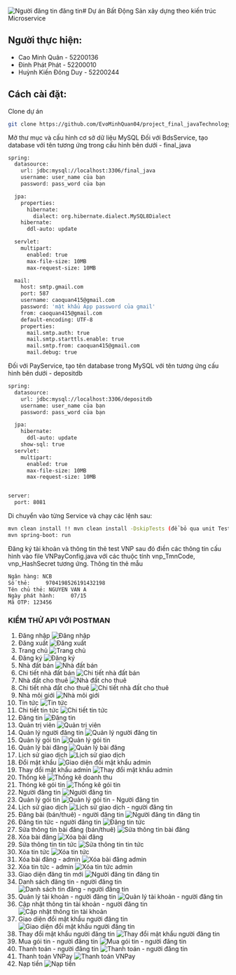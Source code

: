 ![Người đăng tin đăng tin](https://github.com/user-attachments/assets/f1c0a7d3-ee26-4285-8b6b-fe51c30cc13b)# Dự án Bất Động Sản xây dựng theo kiến trúc Microservice
## Người thực hiện:
- Cao Minh Quân - 52200136
- Đinh Phát Phát - 52200010
- Huỳnh Kiến Đông Duy - 52200244

## Cách cài đặt:
Clone dự án 
```bash
git clone https://github.com/EvoMinhQuan04/project_final_javaTechnology.git
```
Mở thư mục và cấu hình cơ sở dữ liệu MySQL
Đối với BdsService, tạo database với tên tương ứng trong cấu hình bên dưới - final_java
```bash
spring:
  datasource:
    url: jdbc:mysql://localhost:3306/final_java
    username: user_name của bạn
    password: pass_word của bạn

  jpa:
    properties:
      hibernate:
        dialect: org.hibernate.dialect.MySQL8Dialect
    hibernate:
      ddl-auto: update

  servlet:
    multipart:
      enabled: true
      max-file-size: 10MB
      max-request-size: 10MB

  mail:
    host: smtp.gmail.com
    port: 587
    username: caoquan415@gmail.com
    password: 'mật khẩu App password của gmail'  
    from: caoquan415@gmail.com    
    default-encoding: UTF-8     
    properties:
      mail.smtp.auth: true
      mail.smtp.starttls.enable: true
      mail.smtp.from: caoquan415@gmail.com
      mail.debug: true
```
Đối với PayService, tạo tên database trong MySQL với tên tương ứng cấu hình bên dưới - depositdb
```bash
spring:
  datasource:
    url: jdbc:mysql://localhost:3306/depositdb
    username: user_name của bạn
    password: pass_word của bạn

  jpa:
    hibernate:
      ddl-auto: update
    show-sql: true
  servlet:
    multipart:
      enabled: true
      max-file-size: 10MB
      max-request-size: 10MB


server:
  port: 8081
```
Di chuyển vào từng Service và chạy các lệnh sau:
```bash
mvn clean install !! mvn clean install -DskipTests (để bỏ qua unit Test)
mvn spring-boot: run
```
Đăng ký tài khoản và thông tin thẻ test VNP sau đó điền các thông tin cấu hình vào file VNPayConfig.java với các thuộc tính vnp_TmnCode, vnp_HashSecret tương ứng.
Thông tin thẻ mẫu 
```bash
Ngân hàng: NCB
Số thẻ: 	9704198526191432198
Tên chủ thẻ: NGUYEN VAN A
Ngày phát hành: 	07/15
Mã OTP: 123456
```
### KIỂM THỬ API VỚI POSTMAN
1. Đăng nhập
![Đăng nhập](https://github.com/user-attachments/assets/e523868a-a2ec-41b2-a7f2-f52026ae01f7)
2. Đăng xuất
![Đăng xuất](https://github.com/user-attachments/assets/18d344f5-d823-4bb7-8b27-ffd23bf37d37)
3. Trang chủ
![Trang chủ](https://github.com/user-attachments/assets/c82af0b7-27bc-4988-95c9-30fa525e03f1)
4. Đăng ký
![Đăng ký](https://github.com/user-attachments/assets/30762f48-356d-4a1a-a246-b74860127f76)
5. Nhà đất bán
![Nhà đất bán](https://github.com/user-attachments/assets/917e7b07-a079-4f70-9e72-bb1349d71060)
6. Chi tiết nhà đất bán
![Chi tiết nhà đất bán](https://github.com/user-attachments/assets/01abdf41-9a77-4d34-8b56-6ca5cfa238aa)
7. Nhà đất cho thuê
![Nhà đất cho thuê](https://github.com/user-attachments/assets/edff55be-967d-4d2f-8cc8-42ea5f01838e)
8. Chi tiết nhà đất cho thuê
![Chi tiết nhà đất cho thuê](https://github.com/user-attachments/assets/b3bf4f96-7072-4845-beb8-8f7d9a0399a9)
9. Nhà môi giới
![Nhà môi giới](https://github.com/user-attachments/assets/547e1588-7128-45a6-92c8-785ae7d64fcb)
10. Tin tức
![Tin tức](https://github.com/user-attachments/assets/e42638b5-dc60-42ee-a9d2-8b25fdea5719)
11. Chi tiết tin tức
![Chi tiết tin tức](https://github.com/user-attachments/assets/14b8cfa6-91fa-4ed4-8932-83ffc60a29fe)
12. Đăng tin
![Đăng tin](https://github.com/user-attachments/assets/0abf3a78-107c-436e-bc7c-dddca0ba8428)
13. Quản trị viên
![Quản trị viên](https://github.com/user-attachments/assets/9f4db1c9-1462-443c-9296-7ac9358f6acb)
14. Quản lý người đăng tin
![Quản lý người đăng tin](https://github.com/user-attachments/assets/591a83ce-b280-4c29-b943-f44df5027172)
15. Quản lý gói tin
![Quản lý gói tin](https://github.com/user-attachments/assets/2cb50e2b-d7b7-4b51-90d9-fc0b6db39f50)
16. Quản lý bài đăng
![Quản lý bài đăng](https://github.com/user-attachments/assets/88521f4c-be99-4e65-b8d3-daa165be93a6)
17. Lịch sử giao dịch
![Lịch sử giao dịch](https://github.com/user-attachments/assets/6a40f8fc-761b-4167-9477-fbcc88195148)
18. Đổi mật khẩu
![Giao diện đổi mật khẩu admin](https://github.com/user-attachments/assets/a8f2d2e2-cc06-46cb-a8b1-19b83f515d41)
19. Thay đổi mật khẩu admin
![Thay đổi mật khẩu admin](https://github.com/user-attachments/assets/64b3c577-ec6c-4008-9939-35001a336a7a)
20. Thống kê
![Thống kê doanh thu](https://github.com/user-attachments/assets/0693e7e1-af05-4164-b55b-40d6999d0dca)
21. Thóng kê gói tin
![Thống kê gói tin](https://github.com/user-attachments/assets/3f5b245c-cf7d-4f00-9fb2-6bdb1a0c7e6b)
22. Người đăng tin
![Người đăng tin](https://github.com/user-attachments/assets/3a741da3-b325-4a80-a920-5388b328290e)
23. Quản lý gói tin
![Quản lý gói tin - Người đăng tin](https://github.com/user-attachments/assets/7f5c8ba6-8ddd-45b9-a2f6-5a4f129d2af6)
24. Lịch sử giao dịch
![Lịch sử giao dịch - người đăng tin](https://github.com/user-attachments/assets/602462e7-719a-42fb-bbe4-7447aa9571e5)
25. Đăng bài (bán/thuê) - người đăng tin
![Người đăng tin đăng tin](https://github.com/user-attachments/assets/58893576-608a-4e62-ae40-bef68783fab6)
26. Đăng tin tức - người đăng tin
![Đăng tin tức](https://github.com/user-attachments/assets/f00e17dc-02c7-4e4b-a400-c1ce9dc10ff3)
27. Sửa thông tin bài đăng (bán/thuê)
![Sửa thông tin bài đăng](https://github.com/user-attachments/assets/83d811d3-e152-4861-9af5-39c82ff65703)
28. Xóa bài đăng
![Xóa bài đăng](https://github.com/user-attachments/assets/cbebd62e-b921-4a43-935c-39863098fa52)
29. Sửa thông tin tin tức
![Sửa thông tin tin tức](https://github.com/user-attachments/assets/36e15ee6-5ef8-4ba4-bd40-c5791ab67dbb)
30. Xóa tin tức
![Xóa tin tức](https://github.com/user-attachments/assets/191aab14-39ec-4b39-8049-7987dfddd4fe)
31. Xóa bài đăng - admin
![Xóa bài đăng admin](https://github.com/user-attachments/assets/23b9140c-7ed9-4331-af8a-809f74da7842)
32. Xóa tin tức - admin
![Xóa tin tức admin](https://github.com/user-attachments/assets/7059de0c-771e-4196-9385-7d7370f0d9f8)
33. Giao diện đăng tin mới
![Người đăng tin đăng tin](https://github.com/user-attachments/assets/7c3b878d-67a4-4964-938f-3eb28c93a9e7)
34. Danh sách đăng tin - người đăng tin
![Danh sách tin đăng - người đăng tin](https://github.com/user-attachments/assets/6e305878-b969-429e-b801-3a868bd92ed3)
35. Quản lý tài khoản - người đăng tin
![Quản lý tài khoản - người đăng tin](https://github.com/user-attachments/assets/c68b443b-3824-404e-89af-fa6e1b07b8ad)
36. Cập nhật thông tin tài khoản - người đăng tin
![Cập nhật thông tin tài khoản](https://github.com/user-attachments/assets/e776743f-5544-4f77-8eae-aa14db2bedb4)
37. Giao diện đổi mật khẩu người đăng tin
![Giao diện đổi mật khẩu người đăng tin](https://github.com/user-attachments/assets/d63c15c8-d4b7-4801-9e8c-a190dd14978d)
38. Thay đổi mật khẩu người đăng tin
![Thay đổi mật khẩu người đăng tin](https://github.com/user-attachments/assets/eaec6b77-5530-48e0-9b17-496adf550e66)
39. Mua gói tin - người đăng tin
![Mua gói tin - người đăng tin](https://github.com/user-attachments/assets/7c245cc5-f1e5-4fb3-a648-793afe78ae52)
40. Thanh toán - người đăng tin
![Thanh toán - người đăng tin](https://github.com/user-attachments/assets/c2140f0f-0191-4801-8027-e0ef323ff458)
41. Thanh toán VNPay
![Thanh toán VNPay](https://github.com/user-attachments/assets/f2efa225-2cac-4694-9005-0604fb1b1c00)
42. Nạp tiền
![Nạp tiền](https://github.com/user-attachments/assets/a4b2404f-14c5-4d97-9185-74388dba03a1)

